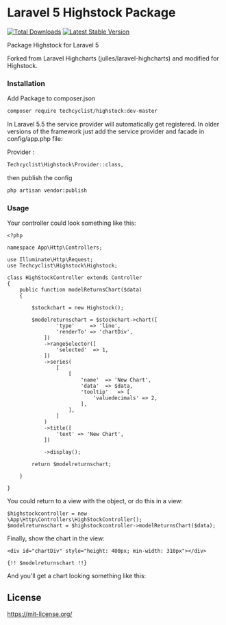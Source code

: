 # Laravel 5 Highstock Package

[![Total Downloads](https://poser.pugx.org/techcyclist/highstock/downloads)](https://packagist.org/packages/techcyclist/highstock)
[![Latest Stable Version](https://poser.pugx.org/techcyclist/highstock/v/stable)](https://packagist.org/packages/techcyclist/highstock)

Package Highstock for Laravel 5

Forked from Laravel Highcharts (julles/laravel-highcharts) and modified for Highstock.

### Installation

Add Package to composer.json

```sh
composer require techcyclist/highstock:dev-master
```
In Laravel 5.5 the service provider will automatically get registered. In older versions of the framework just add the service provider and facade in config/app.php file:

Provider :
```sh
Techcyclist\Highstock\Provider::class,
```

then publish the config 

``` sh
php artisan vendor:publish

```

### Usage
Your controller could look something like this:

```
<?php

namespace App\Http\Controllers;

use Illuminate\Http\Request;
use Techcyclist\Highstock\Highstock;

class HighStockController extends Controller
{
    public function modelReturnsChart($data)
    {

        $stockchart = new Highstock();

        $modelreturnschart = $stockchart->chart([
                'type'     => 'line',
                'renderTo' => 'chartDiv',
            ])
            ->rangeSelector([
                'selected'  => 1,
            ])
            ->series(
                [
                    [
                        'name'  => 'New Chart',
                        'data'  => $data,
                        'tooltip'   => [
                            'valuedecimals' => 2,
                        ],
                    ],
                ]
            )
            ->title([
                'text' => 'New Chart',
            ])

            ->display();

        return $modelreturnschart;

    }

}
```

You could return to a view with the object, or do this in a view:

```
$highstockcontroller = new \App\Http\Controllers\HighStockController();
$modelreturnschart = $highstockcontroller->modelReturnsChart($data);
```

Finally, show the chart in the view:

```
<div id="chartDiv" style="height: 400px; min-width: 310px"></div>

{!! $modelreturnschart !!}
```

And you'll get a chart looking something like this:



## License

https://mit-license.org/

